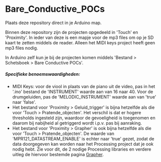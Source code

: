 # Bare_Conductive_POCs

Plaats deze repository direct in je Arduino map. 

Binnen deze repository zijn de projecten opgedeeld in 'Touch' en 'Proximity'. In ieder van deze is een mapje voor de mp3 files om op je SD kaart te zetten middels de reader. Alleen het MIDI keys project heeft geen mp3 files nodig. 

In Arduino zelf kun je bij de projecten komen middels 'Bestand > Schetsboek > Bare Conductive POCs'.

##### Specifieke benoemswaardigheden:
- MIDI Keys: voor de viool in plaats van de piano uit de video, pas in het '.ino' bestand de 'INSTRUMENT' waarde aan van 16 naar 40.
  Voor de drumgeluiden, pas de 'MELODIC_INSTRUMENT' waarde aan van 'true' naar 'false'.
- Het bestand voor 'Proximity > Geluid_trigger' is bijna hetzelfde als die voor 'Touch > Pratende_objecten'. Het verschil is dat er hogere thresholds ingesteld zijn, waardoor de gevoeligheid is toegenomen en daarom bij nabijheid al getriggerd wordt i.p.v. pas bij aanraking.
- Het bestand voor 'Proximity > Grapher' is ook bijna hetzelfde als die voor 'Touch > Pratende_objecten'. De waarde van 'MPR121_DATASTREAM_ENABLE' is echter naar 'true' gezet, zodat de data doorgegeven kan worden naar het Processing project dat je ook nodig hebt. Zie voor dit, de 2 nodige Processing libraries en verdere uitleg de hiervoor bestemde pagina [Grapher](https://www.bareconductive.com/blogs/resources/touch-board-grapher).

